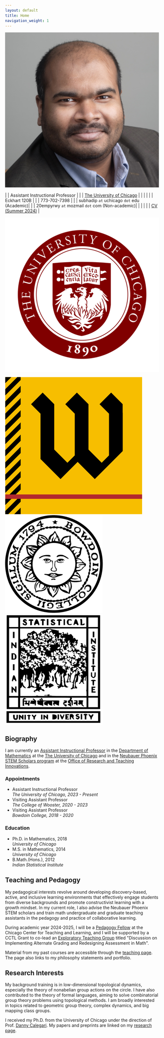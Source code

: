 ```yaml
---
layout: default
title: Home
navigation_weight: 1
---
```


<div class="about">
<div class="picture">

[![Subhadip Chowdhury](assets/photos/me_small.jpg)](assets/photos/)
</div>

<div class="mail">

| <i class="fa-solid fa-user-tie"></i> | Assistant Instructional Professor |
| <i class="fa-solid fa-building-columns"></i> | [The University of Chicago](https://www.uchicago.edu)  |
|        |    |
| <i class="fa-solid fa-map-location-dot"></i> | Eckhart 120B |
| <i class="fa-solid fa-phone-volume"></i> | 773-702-7398 |
| <i class="fa-solid fa-envelope"></i> | subhadip `at` uchicago `dot` edu (Academic)|
| <i class="fa-regular fa-envelope"></i> | 20empyrwy `at` mozmail `dot` com (Non-academic)|
|        |    |
| <i class="fa-solid fa-file-pdf"></i> | [CV (Summer 2024)](assets/CV.pdf) |

</div>
<div class="shield">
  <div class="current">
  
  ![The University of Chicago](assets/logos/UChicago_seal.svg "Crescat scientia; vita excolatur")
  </div>
  <div class="old">
  
   [![The College of Wooster](assets/logos/Wooster_seal.png "Ex Uno Fonte")](https://wooster.edu/)
   [![Bowdoin College](assets/logos/bowdoin_seal.png "Ut Aquila Versus Coelum")](https://www.bowdoin.edu/)
   [![Indian Statistical Institute](assets/logos/isi_logo.png "भिन्नेष्वैक्यस्य दर्शनम्")](https://www.isibang.ac.in/)
  </div>
</div>

</div>

<div class='anchor'>

## Biography

I am currently an [Assistant Instructional Professor](https://mathematics.uchicago.edu/people/profile/subhadip-chowdhury/) in the [Department of Mathematics](https://mathematics.uchicago.edu/) at the [The University of Chicago](https://www.uchicago.edu/) and in the [Neubauer Phoenix STEM Scholars program](https://college.uchicago.edu/phoenix-stem) at the [Office of Research and Teaching Innovations](https://college.uchicago.edu/academics/office-research-and-teaching-innovations).

<div class='experience'>

### Appointments ###

* Assistant Instructional Professor <br> 
  _The University of Chicago, 2023 - Present_
* Visiting Assistant Professor <br> 
  _The College of Wooster, 2020 - 2023_
* Visiting Assistant Professor <br> 
  _Bowdoin College, 2018 - 2020_

</div>

<div class='education'>

### Education ###

* Ph.D. in Mathematics, 2018<br>
  _University of Chicago_
* M.S. in Mathematics, 2014<br>
  _University of Chicago_
* B.Math.(Hons.), 2012<br>
  _Indian Statistical Institute_

</div>

</div>

<div class='anchor'>

## Teaching and Pedagogy

My pedagogical interests revolve around developing discovery-based, active, and inclusive learning environments that effectively engage students from diverse backgrounds and promote constructivist learning with a growth mindset. In my current role, I also advise the Neubauer Phoenix STEM scholars and train math undergraduate and graduate teaching assistants in the pedagogy and practice of collaborative learning. 

During academic year 2024-2025, I will be a [Pedagogy Fellow](https://teaching.uchicago.edu/programs/pedagogy-fellows-program) at the Chicago Center for Teaching and Learning, and I will be supported by a CCTL Grant to co-lead an [Exploratory Teaching Group](https://teaching.uchicago.edu/programs/exploratory-teaching-groups) titled "Discussion on Implementing Alternate Grading and Redesigning Assessment in Math".

Material from my past courses are accessible through the [teaching page](teaching). The page also links to my philosophy statements and portfolio.

</div>

<div class='anchor'>

## Research Interests

My background training is in low-dimensional topological dynamics, especially the theory of nonabelian group actions on the circle. I have also contributed to the theory of formal languages, aiming to solve combinatorial group theory problems using topological methods. I am broadly interested in topics related to geometric group theory, complex dynamics, and big mapping class groups. 

I received my Ph.D. from the University of Chicago under the direction of Prof. [Danny Calegari](http://math.uchicago.edu/~dannyc/). My papers and preprints are linked on my [research page](research).

</div>


